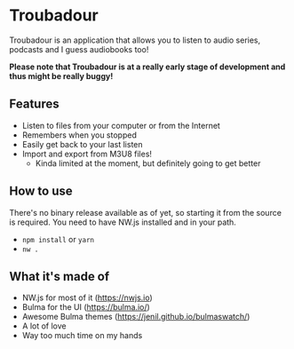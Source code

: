 # Troubadour
Troubadour is an application that allows you to listen to audio series, podcasts and I guess audiobooks too!

**Please note that Troubadour is at a really early stage of development and thus might be really buggy!**

## Features
- Listen to files from your computer or from the Internet
- Remembers when you stopped
- Easily get back to your last listen
- Import and export from M3U8 files!
    - Kinda limited at the moment, but definitely going to get better

## How to use
There's no binary release available as of yet, so starting it from the source is required.
You need to have NW.js installed and in your path.

- `npm install` or `yarn`
- `nw .`

## What it's made of

- NW.js for most of it (https://nwjs.io)
- Bulma for the UI (https://bulma.io/)
- Awesome Bulma themes (https://jenil.github.io/bulmaswatch/)
- A lot of love
- Way too much time on my hands